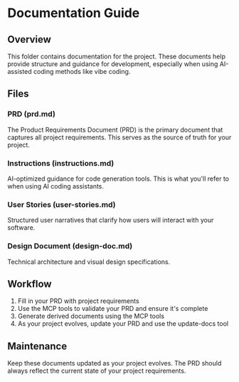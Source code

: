 # Documentation Guide

## Overview
This folder contains documentation for the project. These documents help provide structure and guidance for development, especially when using AI-assisted coding methods like vibe coding.

## Files

### PRD (prd.md)
The Product Requirements Document (PRD) is the primary document that captures all project requirements. This serves as the source of truth for your project.

### Instructions (instructions.md)
AI-optimized guidance for code generation tools. This is what you'll refer to when using AI coding assistants.

### User Stories (user-stories.md)
Structured user narratives that clarify how users will interact with your software.

### Design Document (design-doc.md)
Technical architecture and visual design specifications.

## Workflow

1. Fill in your PRD with project requirements
2. Use the MCP tools to validate your PRD and ensure it's complete
3. Generate derived documents using the MCP tools
4. As your project evolves, update your PRD and use the update-docs tool

## Maintenance

Keep these documents updated as your project evolves. The PRD should always reflect the current state of your project requirements.
